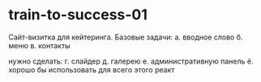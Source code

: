 # train-to-success-01
Сайт-визитка для кейтеринга.
Базовые задачи:
а. вводное слово
б. меню
в. контакты

нужно сделать:
г. слайдер
д. галерею
е. административную панель
ё. хорошо бы использовать для всего этого реакт
